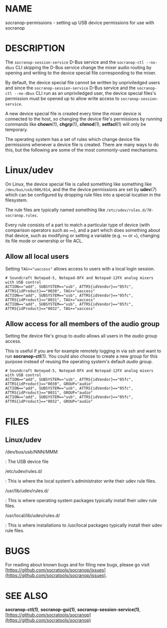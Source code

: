NAME
====

socranop\-permissions \- setting up USB device permissions for use with socranop

DESCRIPTION
===========

The `socranop-session-service` D-Bus service and the `socranop-ctl
--no-dbus` CLI skipping the D-Bus service change the mixer audio routing
by opening and writing to the device special file corresponding to the
mixer.

By default, the device special file cannot be written by unpriviledged
users and since the `socranop-session-service` D-Bus service and the
`socranop-ctl --no-dbus` CLI run as an unpriviledged user, the device
special files's permission must be opened up to allow write access to
`socranop-session-service`.

A new device special file is created every time the mixer device is
connected to the host, so changing the device file's permissions by
running commands like **chown**(1), **chgrp**(1), **chmod**(1),
**setfacl**(1) will only be temporary.

The operating system has a set of rules which change device file
permissions whenever a device file is created.  There are many ways to
do this, but the following are some of the most commonly-used
mechanisms.


Linux/udev
==========

On Linux, the device special file is called something like something
like `/dev/bus/usb/006/014`, and the the device permissions are set by
**udev**(7) which can be configured by dropping rule files into a
special location in the filesystem.

The rule files are typically named something like
`/etc/udev/rules.d/70-socranop.rules`.

Every rule consists of a part to match a particular type of device
(with comparison operators such as `==`), and a part which does
something about that device, such as modifying or setting a variable
(e.g. `+=` or `=`), changing its file mode or ownership or file ACL.


Allow all local users
---------------------

Setting `TAG+="uaccess"` allows access to users with a local login
session.

```
# Soundcraft Notepad-5, Notepad-8FX and Notepad-12FX analog mixers with USB control
ACTION=="add", SUBSYSTEM=="usb", ATTRS{idVendor}=="05fc", ATTRS{idProduct}=="0030", TAG+="uaccess"
ACTION=="add", SUBSYSTEM=="usb", ATTRS{idVendor}=="05fc", ATTRS{idProduct}=="0031", TAG+="uaccess"
ACTION=="add", SUBSYSTEM=="usb", ATTRS{idVendor}=="05fc", ATTRS{idProduct}=="0032", TAG+="uaccess"
```

Allow access for all members of the audio group
-----------------------------------------------

Setting the device file's group to *audio* allows all users in the
*audio* group access.

This is useful if you are for example remotely logging in via ssh and
want to run **socranop-ctl**(1). You could also choose to create a new
group for this purpose instead of reusing the operating system's
default *audio* group.

```
# Soundcraft Notepad-5, Notepad-8FX and Notepad-12FX analog mixers with USB control
ACTION=="add", SUBSYSTEM=="usb", ATTRS{idVendor}=="05fc", ATTRS{idProduct}=="0030", GROUP="audio"
ACTION=="add", SUBSYSTEM=="usb", ATTRS{idVendor}=="05fc", ATTRS{idProduct}=="0031", GROUP="audio"
ACTION=="add", SUBSYSTEM=="usb", ATTRS{idVendor}=="05fc", ATTRS{idProduct}=="0032", GROUP="audio"
```


FILES
=====

Linux/udev
----------

/dev/bus/usb/NNN/MMM

: The USB device file

/etc/udev/rules.d/

: This is where the local system's administrator write their udev rule files.

/usr/lib/udev/rules.d/

: This is where operating system packages typically install their udev rule files.

/usr/local/lib/udev/rules.d/

: This is where installations to /usr/local packages typically install their udev rule files.


BUGS
====

For reading about known bugs and for filing new bugs, please go visit
[https://github.com/socratools/socranop/issues](https://github.com/socratools/socranop/issues).


SEE ALSO
========

**socranop-ctl(1)**, **socranop-gui(1)**, **socranop-session-service(1)**, [https://github.com/socratools/socranop](https://github.com/socratools/socranop)
